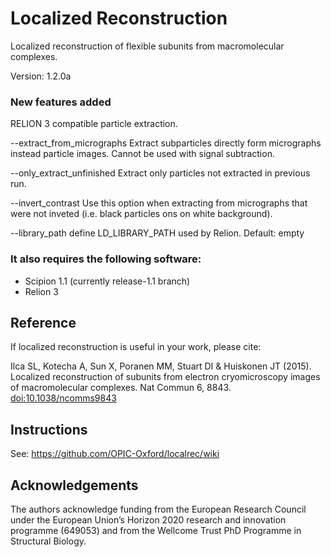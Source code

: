 # Localized Reconstruction

Localized reconstruction of flexible subunits from macromolecular complexes.

Version: 1.2.0a

### New features added

RELION 3 compatible particle extraction.

--extract_from_micrographs
Extract subparticles directly form micrographs instead particle images. Cannot be used with signal subtraction.

--only_extract_unfinished
Extract only particles not extracted in previous run.

--invert_contrast
Use this option when extracting from micrographs that were not inveted (i.e. black particles ons on white background).

--library_path
define LD_LIBRARY_PATH used by Relion. Default: empty


### It also requires the following software:
* Scipion 1.1 (currently release-1.1 branch)
* Relion 3

## Reference

If localized reconstruction is useful in your work, please cite:

Ilca SL, Kotecha A, Sun X, Poranen MM, Stuart DI & Huiskonen JT (2015).
Localized reconstruction of subunits from electron cryomicroscopy images of macromolecular complexes.
Nat Commun 6, 8843. [doi:10.1038/ncomms9843](http://dx.doi.org/10.1038/ncomms9843)

## Instructions

See: https://github.com/OPIC-Oxford/localrec/wiki

## Acknowledgements

The authors acknowledge funding from the European Research Council under the European Union’s Horizon 2020 research and innovation programme (649053) and from the Wellcome Trust PhD Programme in Structural Biology.
